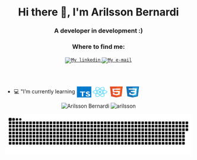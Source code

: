 <h1 align="center">Hi there 👋, I'm Arilsson Bernardi</h1>
<h3 align="center">A developer in development :)</h3>

<div align="center">

### Where to find me:

<a href="https://www.linkedin.com/in/arilsson-bernardi-682104133/">
  <code><img alt="My linkedin" height="30" width="40" src="https://cdn-icons.flaticon.com/png/512/3256/premium/3256016.png?token=exp=1655603241~hmac=f20e08737fd52a855c683bd8073ca28d" /></code>
</a>

<a href="mailto:arilsson_bernardi@hotmail.com">
  <code><img alt="My e-mail" height="30" width="40" src="https://cdn-icons-png.flaticon.com/512/552/552486.png" /></code>
</a>

<br/><br/>

</div>

- <div style="display: inline_block">
  <a>💻 "I’m currently learning
  <img align="center" alt="Ts" height="30" width="40" src="https://raw.githubusercontent.com/devicons/devicon/master/icons/typescript/typescript-plain.svg">
  <img align="center" alt="React" height="30" width="40" src="https://raw.githubusercontent.com/devicons/devicon/master/icons/react/react-original.svg">
  <img align="center" alt="HTML" height="30" width="40" src="https://raw.githubusercontent.com/devicons/devicon/master/icons/html5/html5-original.svg">
  <img align="center" alt="Rafa-CSS" height="30" width="40" src="https://raw.githubusercontent.com/devicons/devicon/master/icons/css3/css3-original.svg">
  <a/>
  
</div>
  
<div align="center" space="between">

<img height= "200em" src="https://github-readme-stats.vercel.app/api?username=arilsson&show_icons=true&theme=dark&include_all_commits=true&count_private=true" alt="Arilsson Bernardi" />

<img height= "200em" src="https://github-readme-stats.vercel.app/api/top-langs/?username=arilsson&layout=compact&langs_count=7&theme=dark" alt="arilsson"/>
 
  </div>

  <div align="center">

  ![Snake animation](https://github.com/arilsson/arilsson/blob/output/github-contribution-grid-snake.svg)

  </div>

  	
